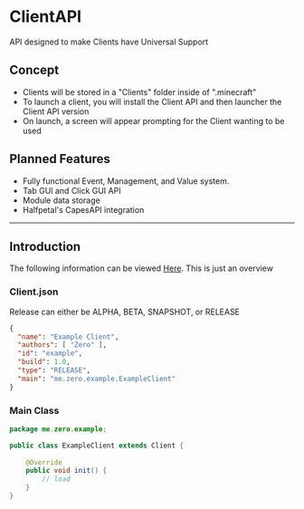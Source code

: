 # ClientAPI
API designed to make Clients have Universal Support

## Concept
* Clients will be stored in a "Clients" folder inside of ".minecraft"
* To launch a client, you will install the Client API and then launcher the Client API version
* On launch, a screen will appear prompting for the Client wanting to be used

## Planned Features
* Fully functional Event, Management, and Value system.
* Tab GUI and Click GUI API
* Module data storage
* Halfpetal's CapesAPI integration

---

## Introduction
The following information can be viewed [Here](https://github.com/ZeroMemes/ClientAPI/tree/master/src/test/java). This is just an overview

### Client.json
Release can either be ALPHA, BETA, SNAPSHOT, or RELEASE
```json
{
  "name": "Example Client",
  "authors": [ "Zero" ],
  "id": "example",
  "build": 1.0,
  "type": "RELEASE",
  "main": "me.zero.example.ExampleClient"
}
```
### Main Class
```java
package me.zero.example;

public class ExampleClient extends Client {
    
    @Override
    public void init() {
        // load
    }
}
```